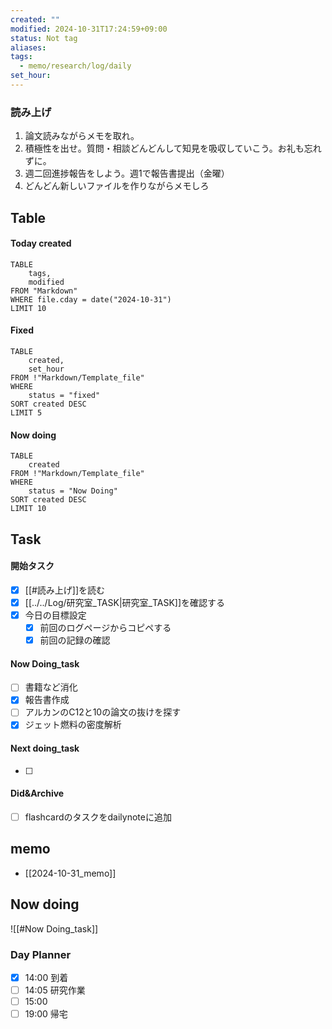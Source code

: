 ```yaml
---
created: ""
modified: 2024-10-31T17:24:59+09:00
status: Not tag
aliases: 
tags:
  - memo/research/log/daily
set_hour: 
---
```



### 読み上げ
1. 論文読みながらメモを取れ。
2. 積極性を出せ。質問・相談どんどんして知見を吸収していこう。お礼も忘れずに。
3. 週二回進捗報告をしよう。週1で報告書提出（金曜）
4. どんどん新しいファイルを作りながらメモしろ
## Table
#### Today created
```dataview
TABLE
	tags, 
	modified
FROM "Markdown"
WHERE file.cday = date("2024-10-31")
LIMIT 10
```
#### Fixed
```dataview
TABLE
	created, 
	set_hour
FROM !"Markdown/Template_file"
WHERE
	status = "fixed"
SORT created DESC
LIMIT 5
```
#### Now doing
```dataview
TABLE
	created
FROM !"Markdown/Template_file"
WHERE
	status = "Now Doing"
SORT created DESC
LIMIT 10
```
## Task
#### 開始タスク
- [x] [[#読み上げ]]を読む
- [x] [[../../Log/研究室_TASK|研究室_TASK]]を確認する
- [x] 今日の目標設定
	- [x] 前回のログページからコピペする
	- [x] 前回の記録の確認
#### Now Doing_task
- [ ] 書籍など消化
- [x] 報告書作成
- [ ] アルカンのC12と10の論文の抜けを探す
- [x] ジェット燃料の密度解析
#### Next doing_task
- [ ] 
#### Did&Archive
- [ ] flashcardのタスクをdailynoteに追加
## memo
- [[2024-10-31_memo]]
## Now doing
![[#Now Doing_task]]


### Day Planner
- [x] 14:00 到着
- [ ] 14:05 研究作業
- [ ] 15:00 
- [ ] 19:00 帰宅